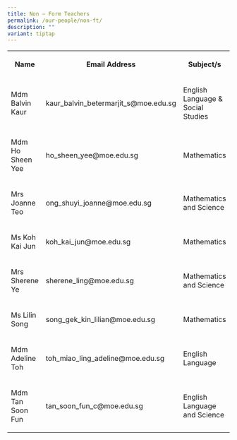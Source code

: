 ```yaml
---
title: Non – Form Teachers
permalink: /our-people/non-ft/
description: ""
variant: tiptap
---
```

<table style="minWidth: 75px">
<colgroup>
<col>
<col>
<col>
</colgroup>
<tbody>
<tr>
<th rowspan="1" colspan="1">
<p>Name</p>
</th>
<th rowspan="1" colspan="1">
<p>Email Address</p>
</th>
<th rowspan="1" colspan="1">
<p>Subject/s</p>
</th>
</tr>
<tr>
<td rowspan="1" colspan="1">
<p>Mdm Balvin Kaur</p>
</td>
<td rowspan="1" colspan="1">
<p>kaur_balvin_betermarjit_s@moe.edu.sg</p>
</td>
<td rowspan="1" colspan="1">
<p>English Language &amp; Social Studies</p>
</td>
</tr>
<tr>
<td rowspan="1" colspan="1">
<p>Mdm Ho Sheen Yee</p>
</td>
<td rowspan="1" colspan="1">
<p>ho_sheen_yee@moe.edu.sg</p>
</td>
<td rowspan="1" colspan="1">
<p>Mathematics</p>
</td>
</tr>
<tr>
<td rowspan="1" colspan="1">
<p>Mrs Joanne Teo</p>
</td>
<td rowspan="1" colspan="1">
<p>ong_shuyi_joanne@moe.edu.sg</p>
</td>
<td rowspan="1" colspan="1">
<p>Mathematics and Science</p>
</td>
</tr>
<tr>
<td rowspan="1" colspan="1">
<p>Ms Koh Kai Jun</p>
</td>
<td rowspan="1" colspan="1">
<p>koh_kai_jun@moe.edu.sg</p>
</td>
<td rowspan="1" colspan="1">
<p>Mathematics</p>
</td>
</tr>
<tr>
<td rowspan="1" colspan="1">
<p>Mrs Sherene Ye</p>
</td>
<td rowspan="1" colspan="1">
<p>sherene_ling@moe.edu.sg</p>
</td>
<td rowspan="1" colspan="1">
<p>Mathematics and Science</p>
</td>
</tr>
<tr>
<td rowspan="1" colspan="1">
<p>Ms Lilin Song</p>
</td>
<td rowspan="1" colspan="1">
<p>song_gek_kin_lilian@moe.edu.sg</p>
</td>
<td rowspan="1" colspan="1">
<p>Mathematics</p>
</td>
</tr>
<tr>
<td rowspan="1" colspan="1">
<p>Mdm Adeline Toh</p>
</td>
<td rowspan="1" colspan="1">
<p>toh_miao_ling_adeline@moe.edu.sg</p>
</td>
<td rowspan="1" colspan="1">
<p>English Language</p>
</td>
</tr>
<tr>
<td rowspan="1" colspan="1">
<p>Mdm Tan Soon Fun</p>
</td>
<td rowspan="1" colspan="1">
<p>tan_soon_fun_c@moe.edu.sg</p>
</td>
<td rowspan="1" colspan="1">
<p>English Language and Science</p>
</td>
</tr>
</tbody>
</table>
<p></p>